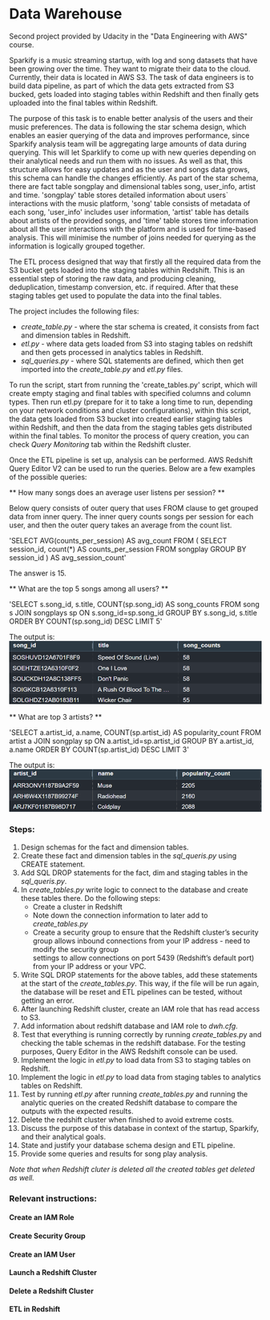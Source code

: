 # Data Warehouse
Second project provided by Udacity in the "Data Engineering with AWS" course. 

Sparkify is a music streaming startup, with log and song datasets that have been growing over the time. They want to migrate their data to the cloud. Currently, their data is located in AWS S3. The task of data engineers is to build data pipeline, as part of which the data gets extracted from S3 bucked, gets loaded into staging tables within Redshift and then finally gets uploaded into the final tables within Redshift.

The purpose of this task is to enable better analysis of the users and their music preferences. The data is following the star schema design, which enables an easier querying of the data and improves performance, since Sparkify analysis team will be aggregating large amounts of data during querying. This will let Sparklify to come up with new queries depending on their analytical needs and run them with no issues. As well as that, this structure allows for easy updates and as the user and songs data grows, this schema can handle the changes efficiently. As part of the star schema, there are fact table songplay and dimensional tables song, user_info, artist and time. 'songplay' table stores detailed information about users` interactions with the music platform, 'song' table consists of metadata of each song, 'user_info' includes user information, 'artist' table has details about artists of the provided songs, and 'time' table stores time information about all the user interactions with the platform and is used for time-based analysis. This will minimise the number of joins needed for querying as the information is logically grouped together.

The ETL process designed that way that firstly all the required data from the S3 bucket gets loaded into the staging tables within Redshift. This is an essential step of storing the raw data, and producing cleaning, deduplication, timestamp conversion, etc. if required. After that these staging tables get used to populate the data into the final tables.

The project includes the following files:
- *create_table.py* - where the star schema is created, it consists from fact and dimension tables in Redshift.
- *etl.py* - where data gets loaded from S3 into staging tables on redshift and then gets processed in analytics tables in Redshift.
- *sql_queries.py* - where SQL statements are defined, which then get imported into the *create_table.py* and *etl.py* files.

To run the script, start from running the 'create_tables.py' script, which will create empty staging and final tables with specified columns and column types. Then run etl.py (prepare for it to take a long time to run, depending on your network conditions and cluster configurations), within this script, the data gets loaded from S3 bucket into created earlier staging tables within Redshift, and then the data from the staging tables gets distributed within the final tables. To monitor the process of query creation, you can check *Query Monitoring* tab within the Redshift cluster. 

Once the ETL pipeline is set up, analysis can be performed. AWS Redshift Query Editor V2 can be used to run the queries. Below are a few examples of the possible queries:

** How many songs does an average user listens per session? **

Below query consists of outer query that uses FROM clause to get grouped data from inner query. The inner query counts songs per session for each user, and then the outer query takes an average from the count list. 

'SELECT AVG(counts_per_session) AS avg_count
FROM (
    SELECT session_id,
    count(*) AS counts_per_session
    FROM songplay
    GROUP BY session_id
) AS avg_session_count'

The answer is 15.

** What are the top 5 songs among all users? **

'SELECT s.song_id,
s.title,
COUNT(sp.song_id) AS song_counts
FROM song s
JOIN songplays sp
ON s.song_id=sp.song_id
GROUP BY s.song_id, s.title
ORDER BY COUNT(sp.song_id) DESC
LIMIT 5'

The output is:
![query2](./data-warehouse-query-2.png)

** What are top 3 artists? **

'SELECT a.artist_id,
a.name,
COUNT(sp.artist_id) AS popularity_count
FROM artist a
JOIN songplay sp
ON a.artist_id=sp.artist_id
GROUP BY a.artist_id, a.name
ORDER BY COUNT(sp.artist_id) DESC
LIMIT 3'

The output is:
![query3](./data-warehouse-query-3.png)


### Steps:
1. Design schemas for the fact and dimension tables.
2. Create these fact and dimension tables in the *sql_queris.py* using CREATE statement.
3. Add SQL DROP statements for the fact, dim and staging tables in the *sql_queris.py*.
4. In *create_tables.py* write logic to connect to the database and create these tables there. Do the following steps:
   - Create a cluster in Redshift
   - Note down the connection information to later add to *create_tables.py*
   - Create a security group to ensure that the Redshift cluster’s security group allows inbound connections from your IP address - need to modify the security group   
     settings to allow connections on port 5439 (Redshift’s default port) from your IP address or your VPC.
6. Write SQL DROP statements for the above tables, add these statements at the start of the *create_tables.py*. This way, if the file will be run again, the database will be reset and ETL pipelines can be tested, without getting an error.
7. After launching Redshift cluster, create an IAM role that has read access to S3.
8. Add information about redshift database and IAM role to *dwh.cfg*.
9. Test that everything is running correctly by running *create_tables.p*y and checking the table schemas in the redshift database. For the testing purposes, Query Editor in the AWS Redshift console can be used.
10. Implement the logic in *etl.py* to load data from S3 to staging tables on Redshift.
11. Implement the logic in *etl.py* to load data from staging tables to analytics tables on Redshift.
12. Test by running *etl.py* after running *create_tables.py* and running the analytic queries on the created Redshift database to compare the outputs with the expected results.
13. Delete the redshift cluster when finished to avoid extreme costs.
14. Discuss the purpose of this database in context of the startup, Sparkify, and their analytical goals.
15. State and justify your database schema design and ETL pipeline.
16. Provide some queries and results for song play analysis.

*Note that when Redshift cluter is deleted all the created tables get deleted as well.*

### Relevant instructions:
#### Create an IAM Role
#### Create Security Group
#### Create an IAM User
#### Launch a Redshift Cluster
#### Delete a Redshift Cluster
#### ETL in Redshift
   
